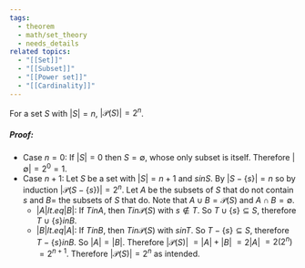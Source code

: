 ```yaml
---
tags:
  - theorem
  - math/set_theory
  - needs_details
related topics:
  - "[[Set]]"
  - "[[Subset]]"
  - "[[Power set]]"
  - "[[Cardinality]]"
---
```

For a set $S$ with $|S|=n$, $|\mathcal{P}(S)|=2^n$.
##### Proof:
- Case $n=0$:
	If $|S|=0$ then $S=\emptyset$, whose only subset is itself. Therefore $|\emptyset|=2^0=1$.
- Case $n+1$:
	Let $S$ be a set with $|S|=n+1$ and $s in S$. By $|S-\{s\}| = n$ so by induction $\big|\mathcal{P}(S-\{s\})\big| = 2^n$. Let $A$ be the subsets of $S$ that do not contain $s$ and $B=$ the subsets of $S$ that do. Note that $A\cup B=\mathcal{P}(S)$ and $A\cap B = \emptyset$.
	- $\big|A\big|  lt.eq \big|B\big|$:
		If $T in A$, then $T in \mathcal{P}(S)$ with $s\notin T$. So $T \cup \{s\} \subseteq S$, therefore $T\cup \{s\}  in B$.
	- $\big|B\big|  lt.eq \big|A\big|$:
		If $T in B$, then $T in \mathcal{P}(S)$ with $s in T$. So $T - \{s\} \subseteq S$, therefore $T- \{s\}  in B$.
	So $\big|A\big| = \big|B\big|$. Therefore $\big|\mathcal{P}(S)\big|$ $= \big|A\big| + \big|B\big|$ $=2 \big|A\big|$ $= 2 (2^n)$ $= 2^{n+1}$.
Therefore $|\mathcal{P}(S)|=2^n$ as intended.
